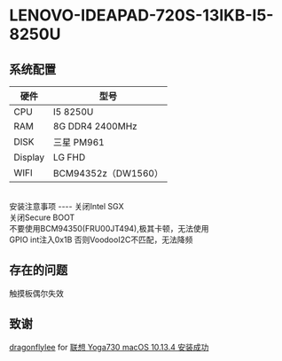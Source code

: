 LENOVO-IDEAPAD-720S-13IKB-I5-8250U
========

系统配置
---
硬件| 型号
----|----
CPU | I5 8250U
RAM | 8G DDR4 2400MHz
DISK |三星 PM961
Display| LG FHD
WIFI |BCM94352z（DW1560）
<br> 
安装注意事项
----
关闭Intel SGX<br> 
关闭Secure BOOT<br> 
不要使用BCM94350(FRU00JT494),极其卡顿，无法使用<br> 
GPIO int注入0x1B 否则VoodooI2C不匹配，无法降频<br> 

存在的问题
----
触摸板偶尔失效

致谢
----
[dragonflylee](http://i.pcbeta.com/space-uid-887403.html) for 
[联想 Yoga730 macOS 10.13.4 安装成功](http://bbs.pcbeta.com/viewthread-1779842-1-1.html)<br> 
